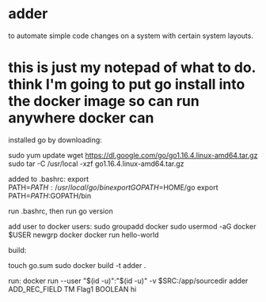 # adder
to automate simple code changes on a system with certain system layouts.



# this is just my notepad of what to do. think I'm going to put go install into the docker image so can run anywhere docker can
installed go by downloading:

sudo yum update
wget https://dl.google.com/go/go1.16.4.linux-amd64.tar.gz
sudo tar -C /usr/local -xzf go1.16.4.linux-amd64.tar.gz

added to .bashrc:
export PATH=$PATH:/usr/local/go/bin
export GOPATH=$HOME/go
export PATH=$PATH:$GOPATH/bin

run .bashrc, then run
go version



add user to docker users:
sudo groupadd docker
sudo usermod -aG docker $USER
newgrp docker
docker run hello-world

build:

touch go.sum
sudo docker build -t adder .

run:
docker run --user "$(id -u)":"$(id -u)" -v $SRC:/app/sourcedir adder ADD_REC_FIELD TM Flag1 BOOLEAN hi

